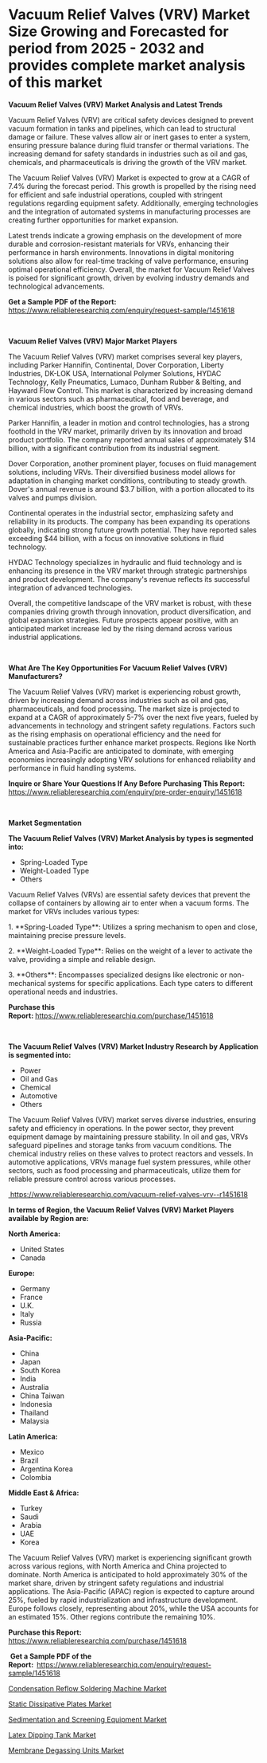 <p><h1>Vacuum Relief Valves (VRV) Market Size Growing and Forecasted for period from 2025 - 2032 and provides complete market analysis of this market</h1></p><p><strong>Vacuum Relief Valves (VRV) Market Analysis and Latest Trends</strong></p>
<p><p>Vacuum Relief Valves (VRV) are critical safety devices designed to prevent vacuum formation in tanks and pipelines, which can lead to structural damage or failure. These valves allow air or inert gases to enter a system, ensuring pressure balance during fluid transfer or thermal variations. The increasing demand for safety standards in industries such as oil and gas, chemicals, and pharmaceuticals is driving the growth of the VRV market.</p><p>The Vacuum Relief Valves (VRV) Market is expected to grow at a CAGR of 7.4% during the forecast period. This growth is propelled by the rising need for efficient and safe industrial operations, coupled with stringent regulations regarding equipment safety. Additionally, emerging technologies and the integration of automated systems in manufacturing processes are creating further opportunities for market expansion. </p><p>Latest trends indicate a growing emphasis on the development of more durable and corrosion-resistant materials for VRVs, enhancing their performance in harsh environments. Innovations in digital monitoring solutions also allow for real-time tracking of valve performance, ensuring optimal operational efficiency. Overall, the market for Vacuum Relief Valves is poised for significant growth, driven by evolving industry demands and technological advancements.</p></p>
<p><strong>Get a Sample PDF of the Report:&nbsp;</strong> <a href="https://www.reliableresearchiq.com/enquiry/request-sample/1451618?utm_campaign=973&utm_medium=2&utm_source=Github&utm_content=ia&utm_term=11042025&utm_id=vacuum-relief-valves-vrv">https://www.reliableresearchiq.com/enquiry/request-sample/1451618</a></p>
<p>&nbsp;</p>
<p><strong>Vacuum Relief Valves (VRV) Major Market Players</strong></p>
<p><p>The Vacuum Relief Valves (VRV) market comprises several key players, including Parker Hannifin, Continental, Dover Corporation, Liberty Industries, DK-LOK USA, International Polymer Solutions, HYDAC Technology, Kelly Pneumatics, Lumaco, Dunham Rubber & Belting, and Hayward Flow Control. This market is characterized by increasing demand in various sectors such as pharmaceutical, food and beverage, and chemical industries, which boost the growth of VRVs.</p><p>Parker Hannifin, a leader in motion and control technologies, has a strong foothold in the VRV market, primarily driven by its innovation and broad product portfolio. The company reported annual sales of approximately $14 billion, with a significant contribution from its industrial segment.</p><p>Dover Corporation, another prominent player, focuses on fluid management solutions, including VRVs. Their diversified business model allows for adaptation in changing market conditions, contributing to steady growth. Dover's annual revenue is around $3.7 billion, with a portion allocated to its valves and pumps division.</p><p>Continental operates in the industrial sector, emphasizing safety and reliability in its products. The company has been expanding its operations globally, indicating strong future growth potential. They have reported sales exceeding $44 billion, with a focus on innovative solutions in fluid technology.</p><p>HYDAC Technology specializes in hydraulic and fluid technology and is enhancing its presence in the VRV market through strategic partnerships and product development. The company's revenue reflects its successful integration of advanced technologies.</p><p>Overall, the competitive landscape of the VRV market is robust, with these companies driving growth through innovation, product diversification, and global expansion strategies. Future prospects appear positive, with an anticipated market increase led by the rising demand across various industrial applications.</p></p>
<p>&nbsp;</p>
<p><strong>What Are The Key Opportunities For Vacuum Relief Valves (VRV) Manufacturers?</strong></p>
<p><p>The Vacuum Relief Valves (VRV) market is experiencing robust growth, driven by increasing demand across industries such as oil and gas, pharmaceuticals, and food processing. The market size is projected to expand at a CAGR of approximately 5-7% over the next five years, fueled by advancements in technology and stringent safety regulations. Factors such as the rising emphasis on operational efficiency and the need for sustainable practices further enhance market prospects. Regions like North America and Asia-Pacific are anticipated to dominate, with emerging economies increasingly adopting VRV solutions for enhanced reliability and performance in fluid handling systems.</p></p>
<p><strong>Inquire or Share Your Questions If Any Before Purchasing This Report:</strong> <a href="https://www.reliableresearchiq.com/enquiry/pre-order-enquiry/1451618?utm_campaign=973&utm_medium=2&utm_source=Github&utm_content=ia&utm_term=11042025&utm_id=vacuum-relief-valves-vrv">https://www.reliableresearchiq.com/enquiry/pre-order-enquiry/1451618</a></p>
<p>&nbsp;</p>
<p><strong>Market Segmentation</strong></p>
<p><strong>The Vacuum Relief Valves (VRV) Market Analysis by types is segmented into:</strong></p>
<p><ul><li>Spring-Loaded Type</li><li>Weight-Loaded Type</li><li>Others</li></ul></p>
<p><p>Vacuum Relief Valves (VRVs) are essential safety devices that prevent the collapse of containers by allowing air to enter when a vacuum forms. The market for VRVs includes various types: </p><p>1. **Spring-Loaded Type**: Utilizes a spring mechanism to open and close, maintaining precise pressure levels.</p><p>2. **Weight-Loaded Type**: Relies on the weight of a lever to activate the valve, providing a simple and reliable design.</p><p>3. **Others**: Encompasses specialized designs like electronic or non-mechanical systems for specific applications. Each type caters to different operational needs and industries.</p></p>
<p><strong>Purchase this Report:&nbsp;</strong><a href="https://www.reliableresearchiq.com/purchase/1451618?utm_campaign=973&utm_medium=2&utm_source=Github&utm_content=ia&utm_term=11042025&utm_id=vacuum-relief-valves-vrv">https://www.reliableresearchiq.com/purchase/1451618</a></p>
<p>&nbsp;</p>
<p><strong>The Vacuum Relief Valves (VRV) Market Industry Research by Application is segmented into:</strong></p>
<p><ul><li>Power</li><li>Oil and Gas</li><li>Chemical</li><li>Automotive</li><li>Others</li></ul></p>
<p><p>The Vacuum Relief Valves (VRV) market serves diverse industries, ensuring safety and efficiency in operations. In the power sector, they prevent equipment damage by maintaining pressure stability. In oil and gas, VRVs safeguard pipelines and storage tanks from vacuum conditions. The chemical industry relies on these valves to protect reactors and vessels. In automotive applications, VRVs manage fuel system pressures, while other sectors, such as food processing and pharmaceuticals, utilize them for reliable pressure control across various processes.</p></p>
<p><a href="https://www.reliableresearchiq.com/vacuum-relief-valves-vrv--r1451618?utm_campaign=973&utm_medium=2&utm_source=Github&utm_content=ia&utm_term=11042025&utm_id=vacuum-relief-valves-vrv">&nbsp;https://www.reliableresearchiq.com/vacuum-relief-valves-vrv--r1451618</a></p>
<p><strong>In terms of Region, the Vacuum Relief Valves (VRV) Market Players available by Region are:</strong></p>
<p>
    <p> <strong> North America: </strong>
        <ul>
            <li>United States</li>
            <li>Canada</li>
        </ul>
        </p> 
    <p> <strong> Europe: </strong>
        <ul>
            <li>Germany</li>
            <li>France</li>
            <li>U.K.</li>
            <li>Italy</li>
            <li>Russia</li>
        </ul>
        </p> 
    <p> <strong> Asia-Pacific: </strong>
        <ul>
            <li>China</li>
            <li>Japan</li>
            <li>South Korea</li>
            <li>India</li>
            <li>Australia</li>
            <li>China Taiwan</li>
            <li>Indonesia</li>
            <li>Thailand</li>
            <li>Malaysia</li>
        </ul>
        </p> 
    <p> <strong> Latin America: </strong>
        <ul>
            <li>Mexico</li>
            <li>Brazil</li>
            <li>Argentina Korea</li>
            <li>Colombia</li>
        </ul>
        </p> 
    <p> <strong> Middle East & Africa: </strong>
        <ul>
            <li>Turkey</li>
            <li>Saudi</li>
            <li>Arabia</li>
            <li>UAE</li>
            <li>Korea</li>
        </ul>
    </p>
    </p>
<p><p>The Vacuum Relief Valves (VRV) market is experiencing significant growth across various regions, with North America and China projected to dominate. North America is anticipated to hold approximately 30% of the market share, driven by stringent safety regulations and industrial applications. The Asia-Pacific (APAC) region is expected to capture around 25%, fueled by rapid industrialization and infrastructure development. Europe follows closely, representing about 20%, while the USA accounts for an estimated 15%. Other regions contribute the remaining 10%.</p></p>
<p><strong>Purchase this Report: </strong><a href="https://www.reliableresearchiq.com/purchase/1451618?utm_campaign=973&utm_medium=2&utm_source=Github&utm_content=ia&utm_term=11042025&utm_id=vacuum-relief-valves-vrv">https://www.reliableresearchiq.com/purchase/1451618</a></p>
<p>&nbsp;<strong>Get a Sample PDF of the Report:&nbsp;&nbsp;</strong><a href="https://www.reliableresearchiq.com/enquiry/request-sample/1451618?utm_campaign=973&utm_medium=2&utm_source=Github&utm_content=ia&utm_term=11042025&utm_id=vacuum-relief-valves-vrv">https://www.reliableresearchiq.com/enquiry/request-sample/1451618</a></p>
<p><strong></strong></p>
<p><p><a href="https://github.com/jullselai/Market-Research-Report-List-1/blob/main/condensation-reflow-soldering-machine-market.md?utm_campaign=973&utm_medium=2&utm_source=Github&utm_content=ia&utm_term=11042025&utm_id=vacuum-relief-valves-vrv">Condensation Reflow Soldering Machine Market</a></p><p><a href="https://github.com/toghojbeinta/Market-Research-Report-List-1/blob/main/static-dissipative-plates-market.md?utm_campaign=973&utm_medium=2&utm_source=Github&utm_content=ia&utm_term=11042025&utm_id=vacuum-relief-valves-vrv">Static Dissipative Plates Market</a></p><p><a href="https://github.com/jaspartatin/Market-Research-Report-List-1/blob/main/sedimentation-and-screening-equipment-market.md?utm_campaign=973&utm_medium=2&utm_source=Github&utm_content=ia&utm_term=11042025&utm_id=vacuum-relief-valves-vrv">Sedimentation and Screening Equipment Market</a></p><p><a href="https://github.com/dusektwinec3/Market-Research-Report-List-1/blob/main/latex-dipping-tank-market.md?utm_campaign=973&utm_medium=2&utm_source=Github&utm_content=ia&utm_term=11042025&utm_id=vacuum-relief-valves-vrv">Latex Dipping Tank Market</a></p><p><a href="https://github.com/alefermeivys/Market-Research-Report-List-1/blob/main/membrane-degassing-units-market.md?utm_campaign=973&utm_medium=2&utm_source=Github&utm_content=ia&utm_term=11042025&utm_id=vacuum-relief-valves-vrv">Membrane Degassing Units Market</a></p></p>